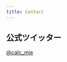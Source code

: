 ```yaml
---
title: Contact
---
```


## 公式ツイッター
<a class="fa fa-twitter" href="https://twitter.com/calc_mie">@calc_mie</a>
